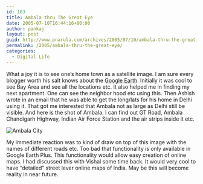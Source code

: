 ```yaml
---
id: 103
title: Ambala thru The Great Eye
date: 2005-07-10T16:44:16+00:00
author: pankaj
layout: post
guid: http://www.pnarula.com/archives/2005/07/10/ambala-thru-the-great-eye/
permalink: /2005/ambala-thru-the-great-eye/
categories:
  - Digital Life
---
```

What a joy it is to see one&#8217;s home town as a satellite image. I am sure every blogger worth his salt knows about the <a href="http://earth.google.com" onclick="_gaq.push(['_trackEvent', 'outbound-article', 'http://earth.google.com', 'Google Earth']);" >Google Earth</a>. Initially it was cool to see Bay Area and see all the locations etc. It also helped me in finding my next apartment. One can see the neighbor hood etc using this. Then Ashish wrote in an email that he was able to get the long/lats for his home in Delhi using it. That got me interested that Ambala not as large as Delhi still be visible. And here is the shot of Ambala. I can find out GT Road, Ambala Chandigarh Highway, Indian Air Force Station and the air strips inside it etc.

![Ambala City](http://pnarula.com/images/bt/ambala-sat.jpg)

My immediate reaction was to kind of draw on top of this image with the names of different roads etc. Too bad that functionality is only available in Google Earth Plus. This functionality would allow easy creation of online maps. I had discussed this with Vishal some time back. It would very cool to have &#8220;detailed&#8221; street lever online maps of India. May be this will become reality in near future.